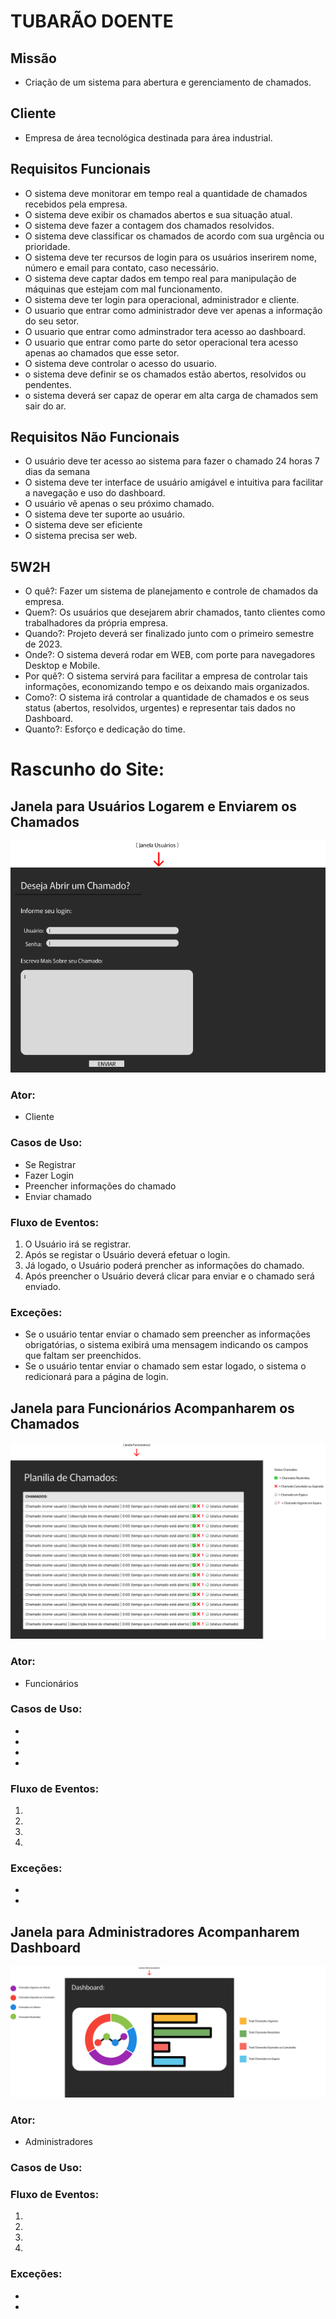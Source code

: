 
# TUBARÃO DOENTE

## Missão
- Criação de um sistema para abertura e gerenciamento de chamados.
## Cliente
- Empresa de área tecnológica destinada para área industrial.
## Requisitos Funcionais
- O sistema deve monitorar em tempo real a quantidade de chamados recebidos pela empresa.
- O sistema deve exibir os chamados abertos e sua situação atual.
- O sistema deve fazer a contagem dos chamados resolvidos.
- O sistema deve classificar os chamados de acordo com sua urgência ou prioridade.
- O sistema deve ter recursos de login para os usuários inserirem nome, número e email para contato, caso necessário.
- O sistema deve captar dados em tempo real para manipulação de máquinas que estejam com mal funcionamento.
- O sistema deve ter login para operacional, administrador e cliente.
- O usuario que entrar como administrador deve  ver apenas a informação do seu  setor.
- O usuario que entrar como adminstrador tera acesso ao  dashboard.
- O usuario que entrar como parte do setor operacional tera acesso apenas ao chamados que esse setor.
- O sistema deve controlar o acesso do usuario.
- o sistema deve definir se os chamados estão abertos, resolvidos ou pendentes.
- o sistema deverá ser capaz de operar em alta carga de chamados sem sair do ar.

## Requisitos Não Funcionais
- O usuário deve ter acesso  ao sistema para fazer o chamado 24 horas 7 dias da semana 
- O sistema deve ter interface de usuário amigável e intuitiva para facilitar a navegação e uso do dashboard.
- O usuário vê apenas o seu próximo chamado.
- O sistema deve ter suporte ao usuário.
- O sistema deve ser eficiente 
- O sistema precisa ser web.

## 5W2H

- O quê?: Fazer um sistema de planejamento e controle de chamados da empresa.
- Quem?: Os usuários que desejarem abrir chamados, tanto clientes como trabalhadores da própria empresa.
- Quando?: Projeto deverá ser finalizado junto com o primeiro semestre de 2023.
- Onde?: O sistema deverá rodar em WEB, com porte para navegadores Desktop e Mobile.
- Por quê?: O sistema servirá para facilitar a empresa de controlar tais informações, economizando tempo e os deixando mais organizados.
- Como?: O sistema irá controlar a quantidade de chamados e os seus status (abertos, resolvidos, urgentes) e representar tais dados no Dashboard.
- Quanto?: Esforço e dedicação do time.

# Rascunho do Site:

## Janela para Usuários Logarem e Enviarem os Chamados 
![janelausuario](midias/janelausuario.png)  

### Ator:
- Cliente
### Casos de Uso:
- Se Registrar
- Fazer Login
- Preencher informações do chamado
- Enviar chamado
### Fluxo de Eventos:
1. O Usuário irá se registrar.
2. Após se registar o Usuário deverá efetuar o login.
3. Já logado, o Usuário poderá prencher as informações do chamado.
4. Após preencher o Usuário deverá clicar para enviar e o chamado será enviado.
### Exceções:
- Se o usuário tentar enviar o chamado sem preencher as informações obrigatórias, o sistema exibirá uma mensagem indicando os campos que faltam ser preenchidos.
- Se o usuário tentar enviar o chamado sem estar logado, o sistema o redicionará para a página de login.

## Janela para Funcionários Acompanharem os Chamados  
![janelafuncionarios](midias/janelafuncionarios.png)

### Ator:
- Funcionários
### Casos de Uso:
- 
- 
- 
- 
### Fluxo de Eventos:
1. 
2. 
3. 
4. 
### Exceções:
- 
- 
## Janela para Administradores Acompanharem Dashboard  
![janelaadm](midias/janelaadm.png)

### Ator:
- Administradores 
### Casos de Uso:

### Fluxo de Eventos:
1. 
2. 
3. 
4. 
### Exceções:
- 
- 

